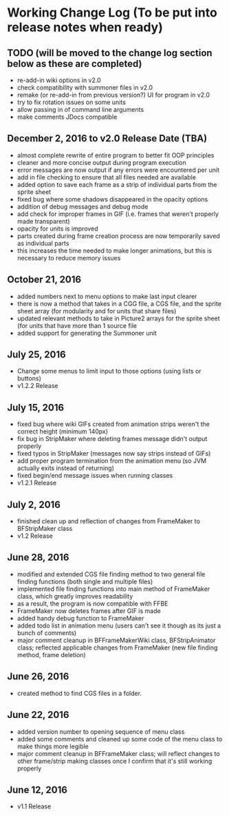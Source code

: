# Working Change Log (To be put into release notes when ready)

## TODO (will be moved to the change log section below as these are completed)
* re-add-in wiki options in v2.0
* check compatibility with summoner files in v2.0
* remake (or re-add-in from previous version?) UI for program in v2.0
* try to fix rotation issues on some units  
* allow passing in of command line arguments
* make comments JDocs compatible

## December 2, 2016 to v2.0 Release Date (TBA)
* almost complete rewrite of entire program to better fit OOP principles
* cleaner and more concise output during program execution
* error messages are now output if any errors were encountered per unit
 * add in file checking to ensure that all files needed are available
* added option to save each frame as a strip of individual parts from the sprite sheet
* fixed bug where some shadows disappeared in the opacity options
* addition of debug messages and debug mode
* add check for improper frames in GIF (i.e. frames that weren't properly made transparent)
* opacity for units is improved
* parts created during frame creation process are now temporarily saved as individual parts
 * this increases the time needed to make longer animations, but this is necessary to reduce memory issues


## October 21, 2016
* added numbers next to menu options to make last input clearer
* there is now a method that takes in a CGG file, a CGS file, and the sprite sheet array (for modularity and for units that share files)
* updated relevant methods to take in Picture2 arrays for the sprite sheet (for units that have more than 1 source file
* added support for generating the Summoner unit

## July 25, 2016
* Change some menus to limit input to those options (using lists or buttons)
* v1.2.2 Release

## July 15, 2016
* fixed bug where wiki GIFs created from animation strips weren't the correct height (minimum 140px)
* fix bug in StripMaker where deleting frames message didn't output properly
* fixed typos in StripMaker (messages now say strips instead of GIFs) 
* add proper program termination from the animation menu (so JVM actually exits instead of returning)
* fixed begin/end message issues when running classes 
* v1.2.1 Release

## July 2, 2016
* finished clean up and reflection of changes from FrameMaker to BFStripMaker class
* v1.2 Release

## June 28, 2016
* modified and extended CGS file finding method to two general file finding functions (both single and multiple files)
* implemented file finding functions into main method of FrameMaker class, which greatly improves readability
 * as a result, the program is now compatible with FFBE
* FrameMaker now deletes frames after GIF is made
* added handy debug function to FrameMaker
* added todo list in animation menu (users can't see it though as its just a bunch of comments)
* major comment cleanup in BFFrameMakerWiki class, BFStripAnimator class; reflected applicable changes from FrameMaker (new file finding method, frame deletion)

## June 26, 2016
* created method to find CGS files in a folder.

## June 22, 2016 
* added version number to opening sequence of menu class
* added some comments and cleaned up some code of the menu class to make things more legible
* major comment cleanup in BFFrameMaker class; will reflect changes to other frame/strip making classes once I confirm that it's still working properly

## June 12, 2016
* v1.1 Release
